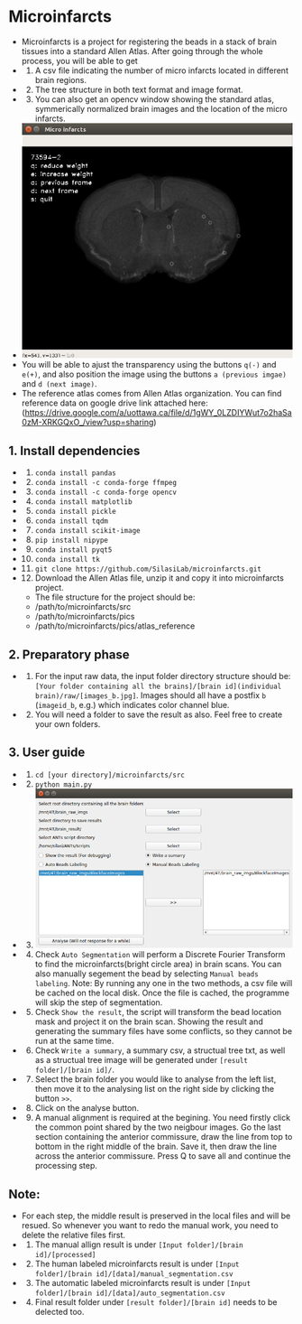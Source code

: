 # Microinfarcts
* Microinfarcts is a project for registering the beads in a stack of brain tissues into a standard Allen Atlas. 
After going through the whole process, you will be able to get 
* 1. A csv file indicating the number of micro infarcts located in different brain regions.
* 2. The tree structure in both text format and image format.
* 3. You can also get an opencv window showing the standard atlas, symmerically normalized brain images and the location of the micro infarcts. 
* ![opencv window](https://github.com/SilasiLab/microinfarcts/blob/master/pics/show.png)
* You will be able to ajust the transparency using the buttons `q(-)` and `e(+)`, and also position the image using the buttons `a (previous imgae)` and `d (next image)`.
* The reference atlas comes from Allen Atlas organization. You can find reference data on google drive link attached here:(https://drive.google.com/a/uottawa.ca/file/d/1gWY_0LZDIYWut7o2haSa0zM-XRKGQxO_/view?usp=sharing)

## 1. Install dependencies
 * 1. `conda install pandas`
 * 2. `conda install -c conda-forge ffmpeg`
 * 3. `conda install -c conda-forge opencv`
 * 4. `conda install matplotlib`
 * 5. `conda install pickle`
 * 6. `conda install tqdm`
 * 7. `conda install scikit-image`
 * 8. `pip install nipype`
 * 9. `conda install pyqt5`
 * 10. `conda install tk`
 * 11. `git clone https://github.com/SilasiLab/microinfarcts.git`
 * 12. Download the Allen Atlas file, unzip it and copy it into microinfarcts project.
      * The file structure for the project should be:
      * /path/to/microinfarcts/src
      * /path/to/microinfarcts/pics
      * /path/to/microinfarcts/pics/atlas_reference
       

## 2. Preparatory phase
  * 1. For the input raw data, the input folder directory structure should be: `[Your folder containing all the brains]/[brain id](individual brain)/raw/[images_b.jpg]`. Images should all have a postfix `b` (`imageid_b`, e.g.) which indicates color channel blue.
  * 2. You will need a folder to save the result as also. Feel free to create your own folders.
  
## 3. User guide
  * 1. `cd [your directory]/microinfarcts/src`
  * 2. `python main.py`
  * 3. 
       ![Gui](/pics/microinfarctsGUI.png)
  * 4. Check `Auto Segmentation` will perform a Discrete Fourier Transform to find the microinfarcts(bright circle area) in brain scans. You can also manually segement the bead by selecting `Manual beads labeling`. Note: By running any one in the two methods, a csv file will be cached on the local disk. Once the file is cached, the programme will skip the step of segmentation.  
  * 5. Check `Show the result`, the script will transform the bead location mask and project it on the brain scan. Showing the result and generating the summary files have some conflicts, so they cannot be run at the same time.
  * 6. Check `Write a summary`, a summary csv, a structual tree txt, as well as a structual tree image will be generated under `[result folder]/[brain id]/`.
  * 7. Select the brain folder you would like to analyse from the left list, then move it to the analysing list on the right side by clicking the button `>>`.
  * 8. Click on the analyse button.
  * 9. A manual alignment is required at the begining. You need firstly click the common point shared by the two neigbour images. Go the last section containing the anterior commissure, draw the line from top to bottom in the right middle of the brain. Save it, then draw the line across the anterior commissure. Press Q to save all and continue the processing step.

## Note:
* For each step, the middle result is preserved in the local files and will be resued. So whenever you want to redo the manual work, you need to delete the relative files first.
* 1. The manual allign result is under `[Input folder]/[brain id]/[processed]`
* 2. The human labeled microinfarcts result is under `[Input folder]/[brain id]/[data]/manual_segmentation.csv`
* 3. The automatic labeled microinfarcts result is under `[Input folder]/[brain id]/[data]/auto_segmentation.csv`
* 4. Final result folder under `[result folder]/[brain id]` needs to be delected too.
